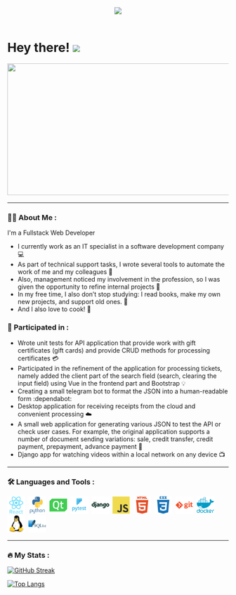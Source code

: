<div id="header" align="center">
    <img src="https://i.giphy.com/media/v1.Y2lkPTc5MGI3NjExcTczZ2c2Y2l3OWtmdnBkOXV2cGt2emNteG1ia2Y3bG1peHA2ODA3ZSZlcD12MV9pbnRlcm5hbF9naWZfYnlfaWQmY3Q9Zw/zbWhAgfHFopXmO8O00/giphy.gif" width="200"/>
</div>
<div id="counter" align="center">
    <img src="https://komarev.com/ghpvc/?username=FirstEncounter3&style=flat-square&color=blue" alt=""/>
</div>
<h1>
  Hey there!
  <img src="https://media.giphy.com/media/hvRJCLFzcasrR4ia7z/giphy.gif" width="30px"/>
</h1>
<div align="center">
    <img src="https://i.giphy.com/media/v1.Y2lkPTc5MGI3NjExMmJnMHdtNGp2aTZ1MXkzOGtyMWE2NzM0YmR4cnExZnI4c3J1am9kaCZlcD12MV9pbnRlcm5hbF9naWZfYnlfaWQmY3Q9Zw/4UzW8S83pWoKs/giphy.gif" width="600" height="300">
</div>

---

### :man_technologist: About Me :
I'm a Fullstack Web Developer
 - I currently work as an IT specialist in a software development company :computer:
 - As part of technical support tasks, I wrote several tools to automate the work of me and my colleagues :running:
 - Also, management noticed my involvement in the profession, so I was given the opportunity to refine internal projects :wrench:
 - In my free time, I also don’t stop studying: I read books, make my own new projects, and support old ones. :orange_book:
 - And I also love to cook! :pizza:


### :mag_right: Participated in :
 - Wrote unit tests for API application that provide work with gift certificates (gift cards) and provide СRUD methods for processing certificates :credit_card:
 - Participated in the refinement of the application for processing tickets, namely added the client part of the search field (search, clearing the input field) using Vue in the frontend part and Bootstrap :bulb:
 - Creating a small telegram bot to format the JSON into a human-readable form :dependabot:
 - Desktop application for receiving receipts from the cloud and convenient processing :cloud:
 - A small web application for generating various JSON to test the API or check user cases. For example, the original application supports a number of document sending variations: sale, credit transfer, credit payment, prepayment, advance payment :paperclip:
 - Django app for watching videos within a local network on any device :tv:

 ---

### :hammer_and_wrench: Languages and Tools :
<div>
    <img src="https://github.com/devicons/devicon/blob/master/icons/react/react-original-wordmark.svg" title="React" alt="React" width="40" height="40"/>&nbsp;
    <img src="https://github.com/devicons/devicon/blob/master/icons/python/python-original-wordmark.svg"
    title="Python" alt="Python" width="40" height="40"/>&nbsp;
    <img src="https://github.com/devicons/devicon/blob/master/icons/qt/qt-original.svg"
    title="Qt" alt="Qt" width="40" height="40"/>&nbsp;
    <img src="https://github.com/devicons/devicon/blob/master/icons/pytest/pytest-plain-wordmark.svg"
    title="Pytest" alt="Pytest" width="40" height="40"/>&nbsp;
    <img src="https://github.com/devicons/devicon/blob/master/icons/django/django-plain-wordmark.svg"
    title="Django" alt="Django" width="40" height="40"/>&nbsp;
    <img src="https://github.com/devicons/devicon/blob/master/icons/javascript/javascript-original.svg"
    title="JS" alt="JS" width="40" height="40"/>&nbsp;
    <img src="https://github.com/devicons/devicon/blob/master/icons/html5/html5-plain-wordmark.svg"
    title="HTML" alt="HTML" width="40" height="40"/>&nbsp;
    <img src="https://github.com/devicons/devicon/blob/master/icons/css3/css3-plain-wordmark.svg"
    title="CSS" alt="CSS" width="40" height="40"/>&nbsp;
    <img src="https://github.com/devicons/devicon/blob/master/icons/git/git-plain-wordmark.svg"
    title="GIT" alt="GIT" width="40" height="40"/>&nbsp;
    <img src="https://github.com/devicons/devicon/blob/master/icons/docker/docker-plain-wordmark.svg"
    title="Docker" alt="Docker" width="40" height="40"/>&nbsp;
    <img src="https://github.com/devicons/devicon/blob/master/icons/linux/linux-original.svg"
    title="GNU/Linux" alt="GNU/Linux" width="40" height="40"/>&nbsp;
    <img src="https://github.com/devicons/devicon/blob/master/icons/sqlite/sqlite-original-wordmark.svg"
    title="SQLite" alt="SQLite" width="40" height="40"/>&nbsp;
</div>

---

### :fire: My Stats :
[![GitHub Streak](http://github-readme-streak-stats.herokuapp.com?user=FirstEncounter3&theme=dark&background=000000)](https://git.io/streak-stats)

[![Top Langs](https://github-readme-stats.vercel.app/api/top-langs/?username=FirstEncounter3&layout=compact&theme=vision-friendly-dark)](https://github.com/anuraghazra/github-readme-stats)
